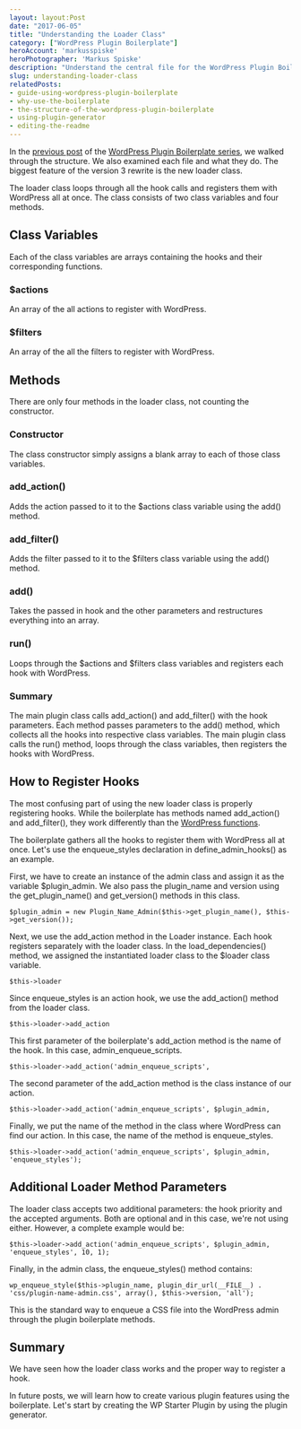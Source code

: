 ```yaml
---
layout: layout:Post
date: "2017-06-05"
title: "Understanding the Loader Class"
category: ["WordPress Plugin Boilerplate"]
heroAccount: 'markusspiske'
heroPhotographer: 'Markus Spiske'
description: "Understand the central file for the WordPress Plugin Boilerplate, how it works, how to register hooks and filters, and additional parameters available."
slug: understanding-loader-class
relatedPosts:
- guide-using-wordpress-plugin-boilerplate
- why-use-the-boilerplate
- the-structure-of-the-wordpress-plugin-boilerplate
- using-plugin-generator
- editing-the-readme
---
```


In the [previous post](/post/the-structure-of…ugin-boilerplate/) of the [WordPress Plugin Boilerplate series](/post/guide-using-wordpress-plugin-boilerplate/), we walked through the structure. We also examined each file and what they do. The biggest feature of the version 3 rewrite is the new loader class.

The loader class loops through all the hook calls and registers them with WordPress all at once. The class consists of two class variables and four methods.

## Class Variables

Each of the class variables are arrays containing the hooks and their corresponding functions.

### $actions

An array of the all actions to register with WordPress.

### $filters

An array of the all the filters to register with WordPress.

## Methods

There are only four methods in the loader class, not counting the constructor.

### Constructor

The class constructor simply assigns a blank array to each of those class variables.

### add_action()

Adds the action passed to it to the $actions class variable using the add() method.

### add_filter()

Adds the filter passed to it to the $filters class variable using the add() method.

### add()
Takes the passed in hook and the other parameters and restructures everything into an array.

### run()

Loops through the $actions and $filters class variables and registers each hook with WordPress.

### Summary

The main plugin class calls add_action() and add_filter() with the hook parameters. Each method passes parameters to the add() method, which collects all the hooks into respective class variables. The main plugin class calls the run() method, loops through the class variables, then registers the hooks with WordPress.

## How to Register Hooks

The most confusing part of using the new loader class is properly registering hooks. While the boilerplate has methods named add_action() and add_filter(), they work differently than the [WordPress functions](https://developer.wordpress.org/reference/functions/add_action/).

The boilerplate gathers all the hooks to register them with WordPress all at once. Let's use the enqueue_styles declaration in define_admin_hooks() as an example.

First, we have to create an instance of the admin class and assign it as the variable $plugin_admin. We also pass the plugin_name and version using the get_plugin_name() and get_version() methods in this class.

```astro
$plugin_admin = new Plugin_Name_Admin($this->get_plugin_name(), $this->get_version());
```

Next, we use the add_action method in the Loader instance. Each hook registers separately with the loader class. In the load_dependencies() method, we assigned the instantiated loader class to the $loader class variable.

```astro
$this->loader
```

Since enqueue_styles is an action hook, we use the add_action() method from the loader class.

```astro
$this->loader->add_action
```

This first parameter of the boilerplate's add_action method is the name of the hook. In this case, admin_enqueue_scripts.

```astro
$this->loader->add_action('admin_enqueue_scripts',
```

The second parameter of the add_action method is the class instance of our action.

```astro
$this->loader->add_action('admin_enqueue_scripts', $plugin_admin,
```

Finally, we put the name of the method in the class where WordPress can find our action. In this case, the name of the method is enqueue_styles.

```astro
$this->loader->add_action('admin_enqueue_scripts', $plugin_admin, 'enqueue_styles');
```

## Additional Loader Method Parameters

The loader class accepts two additional parameters: the hook priority and the accepted arguments. Both are optional and in this case, we're not using either. However, a complete example would be:

```astro
$this->loader->add_action('admin_enqueue_scripts', $plugin_admin, 'enqueue_styles', 10, 1);
```

Finally, in the admin class, the enqueue_styles() method contains:

```astro
wp_enqueue_style($this->plugin_name, plugin_dir_url(__FILE__) . 'css/plugin-name-admin.css', array(), $this->version, 'all');
```

This is the standard way to enqueue a CSS file into the WordPress admin through the plugin boilerplate methods.

## Summary

We have seen how the loader class works and the proper way to register a hook.

In future posts, we will learn how to create various plugin features using the boilerplate. Let's start by creating the WP Starter Plugin by using the plugin generator.
